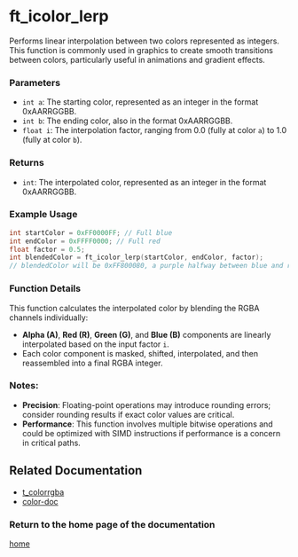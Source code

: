 # ft_icolor_lerp
Performs linear interpolation between two colors represented as integers. This function is commonly used in graphics to create smooth transitions between colors, particularly useful in animations and gradient effects.

### Parameters
- `int a`: The starting color, represented as an integer in the format 0xAARRGGBB.
- `int b`: The ending color, also in the format 0xAARRGGBB.
- `float i`: The interpolation factor, ranging from 0.0 (fully at color `a`) to 1.0 (fully at color `b`).

### Returns
- `int`: The interpolated color, represented as an integer in the format 0xAARRGGBB.

### Example Usage
```c
int startColor = 0xFF0000FF; // Full blue
int endColor = 0xFFFF0000; // Full red
float factor = 0.5;
int blendedColor = ft_icolor_lerp(startColor, endColor, factor);
// blendedColor will be 0xFF800080, a purple halfway between blue and red
```

### Function Details
This function calculates the interpolated color by blending the RGBA channels individually:
- **Alpha (A)**, **Red (R)**, **Green (G)**, and **Blue (B)** components are linearly interpolated based on the input factor `i`.
- Each color component is masked, shifted, interpolated, and then reassembled into a final RGBA integer.

### Notes:
- **Precision**: Floating-point operations may introduce rounding errors; consider rounding results if exact color values are critical.
- **Performance**: This function involves multiple bitwise operations and could be optimized with SIMD instructions if performance is a concern in critical paths.

## Related Documentation
- [t_colorrgba](./t_colorrgba.md)
- [color-doc](../color-doc.md)

### Return to the home page of the documentation
[home](../../home.md)
